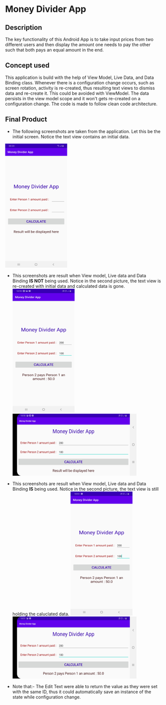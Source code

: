 # Money Divider App
## Description
The key functionality of this Android App is to take input prices from two different users and then display the amount one needs to pay the other such that both pays an equal amount in the end.

## Concept used

 This application is build with the help of View Model, Live Data, and Data Binding class. Whenever there is a configuration change occurs, such as screen rotation, activity is re-created, thus resulting text views to dismiss data and re-create it.
 This could be avoided with ViewModel. The data persists in the view model scope and it won't gets re-created on a configuration change. The code is made to follow clean code architecture.

## Final Product

* The following screenshots are taken from the application. Let this be the initial screen. Notice the text view contains an initial data.
 <img src="screenshots/1.jpg" width="200" height ="400"> 

* This screenshots are result when View model, Live data and Data Binding **IS NOT** being used. Notice in the second picture, the text view is re-created with initial data and calculated data is gone.
 <img src="screenshots/2.jpg" width="200" height ="400"> <img src="screenshots/3.jpg" width="400" height ="200">

* This screenshots are result when View model, Live data and Data Binding **IS** being used. Notice in the second picture, the text view is still holding the caluclated data.
 <img src="screenshots/4.jpg" width="200" height ="400"> <img src="screenshots/5.jpg" width="400" height ="200">

* Note that:- The Edit Text were able to return the value as they were set with the same ID, thus it could automatically save an instance of the state while configuration change.

